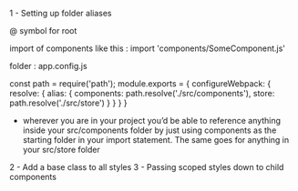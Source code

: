 1 - Setting up folder aliases

@ symbol for root

import of components like this : import 'components/SomeComponent.js'

folder : app.config.js

const path = require('path');
module.exports = {
    configureWebpack: {
        resolve: {
            alias: {
                components: path.resolve('./src/components'),
                store: path.resolve('./src/store')
            }
        }
    }
}

- wherever you are in your project you’d be able to reference anything inside your src/components folder by just using components as the starting folder in your import statement. The same goes for anything in your src/store folder

2 - Add a base class to all styles
3 - Passing scoped styles down to child components